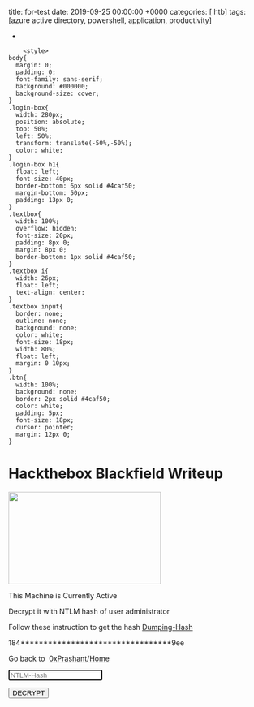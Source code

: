title: for-test
date: 2019-09-25 00:00:00 +0000
categories: [ htb]
tags: [azure active directory, powershell, application, productivity]

  -
<!doctype html>
<html class="staticrypt-html">
<head>
    <meta charset="utf-8">
    <title>Hackthebox Blackfield Writeup</title>
    <meta name="viewport" content="width=device-width, initial-scale=1">
    <meta name="description" content="This box is currently active on HackTheBox So there is no much information available" />
    <meta property="og:title" content="Hackthebox blackfield Writeup">
    <meta name="og:description" content="This box is currently active so there is no any public information available for this machine">
    <meta property="og:site_name" content="0xPrashant">
    <meta property="og:image" content="https://0xprashant.github.io/hackthebox-images/blackfield.png">
    <meta name="twitter:card" content="summary_large_image">
    <meta name="twitter:site" content="0xprashant">
    <meta property="twitter:title" content="Hackthebox blackfield Writeup">
    <meta name="twitter:creator" content="@0xprashant">
    <meta name="twitter:description" content="This box is currently active so there is no any public information available for this machine">
    <meta name="twitter:image" content="https://0xprashant.github.io/hackthebox-images/blackfield.png">

        <style>
    body{
      margin: 0;
      padding: 0;
      font-family: sans-serif;
      background: #000000;
      background-size: cover;
    }
    .login-box{
      width: 280px;
      position: absolute;
      top: 50%;
      left: 50%;
      transform: translate(-50%,-50%);
      color: white;
    }
    .login-box h1{
      float: left;
      font-size: 40px;
      border-bottom: 6px solid #4caf50;
      margin-bottom: 50px;
      padding: 13px 0;
    }
    .textbox{
      width: 100%;
      overflow: hidden;
      font-size: 20px;
      padding: 8px 0;
      margin: 8px 0;
      border-bottom: 1px solid #4caf50;
    }
    .textbox i{
      width: 26px;
      float: left;
      text-align: center;
    }
    .textbox input{
      border: none;
      outline: none;
      background: none;
      color: white;
      font-size: 18px;
      width: 80%;
      float: left;
      margin: 0 10px;
    }
    .btn{
      width: 100%;
      background: none;
      border: 2px solid #4caf50;
      color: white;
      padding: 5px;
      font-size: 18px;
      cursor: pointer;
      margin: 12px 0;
    }
</style>
<!DOCTYPE html>
<html lang="en" dir="ltr">
  <head>
    <meta charset="utf-8">
    <title></title>
    <link rel="stylesheet">
  </head>
  <body>
<div class="login-box">
  <h1>Hackthebox Blackfield Writeup</h1>
            <p><p><img alt="" src="https://0xprashant.github.io/hackthebox-images/blackfield.png" style="height:182px; width:300px" /></p>

<p>This Machine is Currently Active</p>

<p>Decrypt it with NTLM hash of user administrator</p>

<p>Follow these instruction to get the hash&nbsp;<a href="http://0xprashant.github.io/pages/windows-decryption/">Dumping-Hash</a></p>

<p>184*********************************9ee</p>

<p>Go back to&nbsp;&nbsp;<a href="http://0xprashant.github.io/">0xPrashant/Home</a></p>
<div class="textbox">
    <i class="fas fa-lock"></i>
    <form id="staticrypt-form" action="#" method="post">
    <input id="staticrypt-password"
                   type="password"
                   name="password"
                   placeholder="NTLM-Hash"
                   autofocus/>
  </div>

  <input type="submit" class="btn" value="DECRYPT"/>
  </form>
</div>

<script type="text/javascript" src="/scripts/md5.js"></script>
<script type="text/javascript" src="/scripts/sha1.js"></script>
<script type="text/javascript" src="/scripts/sha3.js"></script>
<script type="text/javascript" src="/scripts/sha256.js"></script>
<script type="text/javascript" src="/scripts/sha512.js"></script>
<script type="text/javascript" src="/scripts/aes.js"></script>
<script type="text/javascript" src="/scripts/rabbit.js"></script>
<script type="text/javascript" src="/scripts/hmac-md5.js"></script>
<script type="text/javascript" src="/scripts/hmac-sha1.js"></script>
<script type="text/javascript" src="/scripts/hmac-sha3.js"></script>
<script type="text/javascript" src="/scripts/hmac-sha256.js"></script>
<script type="text/javascript" src="/scripts/pbkdf2.js"></script>
<script type="text/javascript" src="/scripts/rc4.js"></script>
<script type="text/javascript" src="/scripts/ripemd160.js"></script>
<script type="text/javascript" src="/scripts/tripledes.js"></script>
<script type="text/javascript">

    function t1(message) {
document.getElementById("key").innerHTML="";
        var digest = CryptoJS.MD5(message);
        document.getElementById("hash").innerHTML = "Type:\t\tMD5";
        document.getElementById("hash").innerHTML += "\nMessage:\t" + message;
        document.getElementById("hash").innerHTML += "\nHex:\t" + digest;
        document.getElementById("hash").innerHTML += "\nBase64:\t" + CryptoJS.enc.Base64.parse(String(digest));
    }
</script>





<script type="text/javascript">
    function t2(message) {

        var digest = CryptoJS.SHA1(message);
        document.getElementById("hash").innerHTML = "Type:\t\tSHA1";
        document.getElementById("hash").innerHTML += "\nMessage:\t" + message;

        document.getElementById("hash").innerHTML += "\nHex:\t" + digest;
        document.getElementById("hash").innerHTML += "\nBase64:\t" + CryptoJS.enc.Base64.parse(String(digest));

    }
</script>



<script type="text/javascript">
    function t3(message) {

        var digest = CryptoJS.SHA256(message);

        document.getElementById("hash").innerHTML = "Type:\t\tSHA256";
        document.getElementById("hash").innerHTML += "\nMessage:\t" + message;

        document.getElementById("hash").innerHTML += "\nHex:\t" + digest;
        document.getElementById("hash").innerHTML += "\nBase64:\t" + CryptoJS.enc.Base64.parse(String(digest));

    }

</script>
<script type="text/javascript">
    function t3b(message) {

        var digest = CryptoJS.SHA512(message);

        document.getElementById("hash").innerHTML = "Type:\t\tSHA512";
        document.getElementById("hash").innerHTML += "\nMessage:\t" + message;

        document.getElementById("hash").innerHTML += "\nHex:\t" + digest;
        document.getElementById("hash").innerHTML += "\nBase64:\t" + CryptoJS.enc.Base64.parse(String(digest));

    }

</script>


<script type="text/javascript">

    function t3a(message) {

        var hash1 = CryptoJS.SHA3(message, { outputLength: 224 }).toString();
        var hash2 = CryptoJS.SHA3(message, { outputLength: 256 }).toString();
        var hash3 = CryptoJS.SHA3(message, { outputLength: 384 }).toString();
        var hash4 = CryptoJS.SHA3(message, { outputLength: 512 }).toString();

        document.getElementById("hash").innerHTML = "Type:\t\tSHA3 (Keccak)";
        document.getElementById("hash").innerHTML += "\nMessage:\t" + message;

        document.getElementById("hash").innerHTML += "\nHex (224-bit):\t" + hash1;
        document.getElementById("hash").innerHTML += "\nHex (256-bit):\t" + hash2;
        document.getElementById("hash").innerHTML += "\nHex (384-bit):\t" + hash3;
        document.getElementById("hash").innerHTML += "\nHex (512-bit):\t" + hash4;
    }
</script>
<script type="text/javascript">
    function t3c(message) {
        var digest = CryptoJS.RIPEMD160(message);

        document.getElementById("hash").innerHTML = "Type:\t\tRIPEM160";
        document.getElementById("hash").innerHTML += "\nMessage:\t" + message;

        document.getElementById("hash").innerHTML += "\nHex:\t" + digest;
        var base64output = CryptoJS.enc.Hex.parse(output);

        document.getElementById("hash").innerHTML += "\nBase64:\t" + CryptoJS.enc.Base64.stringify(base64output);


    }

</script>
<script type="text/javascript">



    function t4(message, password) {
        document.getElementById("hash").innerHTML = "Type:\t\tAES (CBC)";
        document.getElementById("hash").innerHTML += "\nMessage:\t" + message;
        document.getElementById("hash").innerHTML += "\nPassword:\t" + password;

        var crypted = CryptoJS.AES.encrypt(message, password, "{ mode: CryptoJS.mode.CBC, padding: CryptoJS.pad.Pkcs7 }");

        var plain = CryptoJS.AES.decrypt(crypted, password, "{ mode: CryptoJS.mode.CBC, padding: CryptoJS.pad.Pkcs7 }");

        var saltHex = crypted.salt.toString();     // random salt
        var ivHex = crypted.iv.toString();
        var key = crypted.key.toString();

        document.getElementById("hash").innerHTML += "\nSalt:\t\t" + saltHex;
        document.getElementById("hash").innerHTML += "\nIV:\t\t" + ivHex;
        document.getElementById("hash").innerHTML += "\nKey:\t\t" + key;

        document.getElementById("hash").innerHTML += "\nEncrypted:\t" + crypted;
        document.getElementById("hash").innerHTML += "\nDecrypted:\t" + plain.toString(CryptoJS.enc.Utf8);

    }
</script>
<script type="text/javascript">



    function t4a(message, password) {
        document.getElementById("hash").innerHTML = "Type:\t\tAES (ECB)";
        document.getElementById("hash").innerHTML += "\nMessage:\t" + message;
        document.getElementById("hash").innerHTML += "\nPassword:\t" + password;

        var crypted = CryptoJS.AES.encrypt(message, password, "{ mode: CryptoJS.mode.ECB, padding: CryptoJS.pad.Pkcs7 }");


        var plain = CryptoJS.AES.decrypt(crypted, password, "{ mode: CryptoJS.mode.ECB, padding: CryptoJS.pad.Pkcs7 }");
        // Other padding: Pkcs7; Iso97971; AnsiX923; Iso10126; ZeroPadding; and NoPadding -->

        var saltHex = crypted.salt.toString();     // random salt
        var ivHex = crypted.iv.toString();
        var ivHex = crypted.key.toString();
        document.getElementById("hash").innerHTML += "\nSalt:\t\t" + saltHex;
        document.getElementById("hash").innerHTML += "\nIV:\t\t" + ivHex;


        document.getElementById("hash").innerHTML += "\nEncrypted:\t" + crypted;
        document.getElementById("hash").innerHTML += "\nDecrypted:\t" + plain.toString(CryptoJS.enc.Utf8);

    }
</script>
<script type="text/javascript">



    function t4b(message, password) {
        document.getElementById("hash").innerHTML = "Type:\t\tAES (CFB)";
        document.getElementById("hash").innerHTML += "\nMessage:\t" + message;
        document.getElementById("hash").innerHTML += "\nPassword:\t" + password;

        var crypted = CryptoJS.AES.encrypt(message, password, "{ mode: CryptoJS.mode.CFB, padding: CryptoJS.pad.AnsiX923 }");

        var plain = CryptoJS.AES.decrypt(crypted, password, "{ mode: CryptoJS.mode.CFB, padding: CryptoJS.pad.AnsiX923 }");
        // Other padding: Pkcs7; Iso97971; AnsiX923; Iso10126; ZeroPadding; and NoPadding -->

        var saltHex = crypted.salt.toString();     // random salt
        var ivHex = crypted.iv.toString();

        document.getElementById("hash").innerHTML += "\nSalt:\t\t" + saltHex;
        document.getElementById("hash").innerHTML += "\nIV:\t\t" + ivHex;

        document.getElementById("hash").innerHTML += "\nEncrypted:\t" + crypted;
        document.getElementById("hash").innerHTML += "\nDecrypted:\t" + plain.toString(CryptoJS.enc.Utf8);

    }
</script>
<script type="text/javascript">



    function t4c(message, password) {
        document.getElementById("hash").innerHTML = "Type:\t\tAES (CRT)";
        document.getElementById("hash").innerHTML += "\nMessage:\t" + message;
        document.getElementById("hash").innerHTML += "\nPassword:\t" + password;

        var crypted = CryptoJS.AES.encrypt(message, password, "{ mode: CryptoJS.mode.CRT, padding: CryptoJS.pad.AnsiX923 }");

        var plain = CryptoJS.AES.decrypt(crypted, password, "{ mode: CryptoJS.mode.CRT, padding: CryptoJS.pad.AnsiX923 }");
        // Other padding: Pkcs7; Iso97971; AnsiX923; Iso10126; ZeroPadding; and NoPadding -->
        var saltHex = crypted.salt.toString();     // random salt
        var ivHex = crypted.iv.toString();

        document.getElementById("hash").innerHTML += "\nSalt:\t\t" + saltHex;
        document.getElementById("hash").innerHTML += "\nIV:\t\t" + ivHex;

        document.getElementById("hash").innerHTML += "\nEncrypted:\t" + crypted;
        document.getElementById("hash").innerHTML += "\nDecrypted:\t" + plain.toString(CryptoJS.enc.Utf8);

    }
</script>
<script type="text/javascript">



    function t4d(message, password) {
        document.getElementById("hash").innerHTML = "Type:\t\tAES (OFB)";
        document.getElementById("hash").innerHTML += "\nMessage:\t" + message;
        document.getElementById("hash").innerHTML += "\nPassword:\t" + password;

        var crypted = CryptoJS.AES.encrypt(message, password, "{ mode: CryptoJS.mode.OFB, padding: CryptoJS.pad.AnsiX923 }");

        var plain = CryptoJS.AES.decrypt(crypted, password, "{ mode: CryptoJS.mode.OFB, padding: CryptoJS.pad.AnsiX923 }");
        // Other padding: Pkcs7; Iso97971; AnsiX923; Iso10126; ZeroPadding; and NoPadding -->

        var saltHex = crypted.salt.toString();     // random salt
        var ivHex = crypted.iv.toString();

        document.getElementById("hash").innerHTML += "\nSalt:\t\t" + saltHex;
        document.getElementById("hash").innerHTML += "\nIV:\t\t" + ivHex;
        document.getElementById("hash").innerHTML += "\nEncrypted:\t" + crypted;
        document.getElementById("hash").innerHTML += "\nDecrypted:\t" + plain.toString(CryptoJS.enc.Utf8);

    }
</script>



<script type="text/javascript">


    function t5(message, password) {
        document.getElementById("hash").innerHTML = "Type:\t\tRabbit";
        document.getElementById("hash").innerHTML += "\nMessage:\t" + message;
        document.getElementById("hash").innerHTML += "\nPassword:\t" + password;

        var crypted = CryptoJS.Rabbit.encrypt(message, password);

        var plain = CryptoJS.Rabbit.decrypt(crypted, password);

        var saltHex = crypted.salt.toString();     // random salt
        var ivHex = crypted.iv.toString();

        document.getElementById("hash").innerHTML += "\nSalt:\t\t" + saltHex;
        document.getElementById("hash").innerHTML += "\nIV:\t\t" + ivHex;
        document.getElementById("hash").innerHTML += "\nEncrypted:\t" + crypted;
        document.getElementById("hash").innerHTML += "\nDecrypted:\t" + plain.toString(CryptoJS.enc.Utf8);

    }
</script>


<script type="text/javascript">



    function t6(message, password) {
        var crypted = CryptoJS.RC4.encrypt(message, password);

        var plain = CryptoJS.RC4.decrypt(crypted, password);
        document.getElementById("hash").innerHTML = "Type:\t\tRC4";
        document.getElementById("hash").innerHTML += "\nMessage:\t" + message;
        document.getElementById("hash").innerHTML += "\nPassword:\t" + password;

        var saltHex = crypted.salt.toString();     // random salt
        var ivHex = crypted.iv.toString();

        document.getElementById("hash").innerHTML += "\nSalt:\t\t" + saltHex;
        document.getElementById("hash").innerHTML += "\nIV:\t\t" + ivHex;

        document.getElementById("hash").innerHTML += "\nEncrypted:\t" + crypted;
        document.getElementById("hash").innerHTML += "\nDecrypted:\t" + plain;

    }

</script>
<script type="text/javascript">



    function t6b(message, password) {
        var crypted = CryptoJS.DES.encrypt(message, password);

        var plain = CryptoJS.RC4.decrypt(crypted, password);
        document.getElementById("hash").innerHTML = "Type:\t\t3DES";
        document.getElementById("hash").innerHTML += "\nMessage:\t" + message;
        document.getElementById("hash").innerHTML += "\nPassword:\t" + password;

        var saltHex = crypted.salt.toString();     // random salt
        var ivHex = crypted.iv.toString();

        document.getElementById("hash").innerHTML += "\nSalt:\t\t" + saltHex;
        document.getElementById("hash").innerHTML += "\nIV:\t\t" + ivHex;

        document.getElementById("hash").innerHTML += "\nEncrypted:\t" + crypted;
        document.getElementById("hash").innerHTML += "\nDecrypted:\t" + plain;

    }

</script>

<script type="text/javascript">
    function t7(message, password) {

        var hash = CryptoJS.HmacMD5(message, password);
        var output = hash.toString(CryptoJS.enc.Hex);

        document.getElementById("hash").innerHTML = "Type:\t\tHMAC-MD5";
        document.getElementById("hash").innerHTML += "\nMessage:\t" + message;
        document.getElementById("hash").innerHTML += "\nPassword:\t" + password;

        document.getElementById("hash").innerHTML += "\nHex:\t" + output;
        document.getElementById("hash").innerHTML += "\nBase64:\t" + CryptoJS.enc.Base64.parse(String(output));

    }
</script>

<script type="text/javascript">

    function t8(message, password) {
        var hash = CryptoJS.HmacSHA1(message, password);
        var output = hash.toString(CryptoJS.enc.Hex);

        document.getElementById("hash").innerHTML = "Type:\t\tHMAC-SHA1";
        document.getElementById("hash").innerHTML += "\nMessage:\t" + message;
        document.getElementById("hash").innerHTML += "\nPassword:\t" + password;

        document.getElementById("hash").innerHTML += "\nHex:\t" + output;
        document.getElementById("hash").innerHTML += "\nBase64:\t" + CryptoJS.enc.Base64.parse(String(output));

    }

</script>

<script type="text/javascript">

    function t9(message, password) {
        var hash = CryptoJS.HmacSHA512(message, password);
        var output = hash.toString(CryptoJS.enc.Hex);

        document.getElementById("hash").innerHTML = "Type:\t\tHMAC-SHA512";
        document.getElementById("hash").innerHTML += "\nMessage:\t" + message;
        document.getElementById("hash").innerHTML += "\nPassword:\t" + password;

        document.getElementById("hash").innerHTML += "\nHex:\t" + output;
        document.getElementById("hash").innerHTML += "\nBase64:\t" + CryptoJS.enc.Base64.parse(String(output));

    }

</script>
<script type="text/javascript">

    function t9a(message, password) {
        var hash = CryptoJS.HmacSHA3(message, password);
        var output = hash.toString(CryptoJS.enc.Hex);

        document.getElementById("hash").innerHTML = "Type:\t\tHMAC-SHA3";
        document.getElementById("hash").innerHTML += "\nMessage:\t" + message;
        document.getElementById("hash").innerHTML += "\nPassword:\t" + password;

        document.getElementById("hash").innerHTML += "\nHex:\t" + output;
        document.getElementById("hash").innerHTML += "\nBase64:\t" + CryptoJS.enc.Base64.parse(String(output));

    }

</script>
<script type="text/javascript">

    function t9b(message, password) {
        var hash = CryptoJS.HmacRIPEMD160(message, password);
        var output = hash.toString(CryptoJS.enc.Hex);

        document.getElementById("hash").innerHTML = "Type:\t\tHMAC-RIPEMD160";
        document.getElementById("hash").innerHTML += "\nMessage:\t" + message;
        document.getElementById("hash").innerHTML += "\nPassword:\t" + password;

        document.getElementById("hash").innerHTML += "\nHex:\t" + output;
        document.getElementById("hash").innerHTML += "\nBase64:\t" + CryptoJS.enc.Base64.parse(String(output));

    }

</script>

<script type="text/javascript">

    function t10(message) {

        salt = CryptoJS.lib.WordArray.random(128 / 8);

        var key128Bits = CryptoJS.PBKDF2(message, salt, { keySize: 128 / 32 });

        var key256Bits = CryptoJS.PBKDF2(message, salt, { keySize: 256 / 32 });
        var key512Bits = CryptoJS.PBKDF2(message, salt, { keySize: 512 / 32 });

        //       var key512bit1000 = CryptoJS.PBKDF2(message, salt, 64, { iterations: 1000 });
        document.getElementById("hash").innerHTML = "Type:\t\tPBKDF2";
        document.getElementById("hash").innerHTML += "\nMessage:\t" + message;

        document.getElementById("hash").innerHTML += "\nSalt:\t\t" + salt;
        document.getElementById("hash").innerHTML += "\n128-bit:\t" + String(key128Bits);
        document.getElementById("hash").innerHTML += "\n256-bit:\t" + String(key256Bits);
        document.getElementById("hash").innerHTML += "\n512-bit:\t" + String(key512Bits);
        //        document.getElementById("hash").innerHTML += "\n512-bit (1000:\t" + key512bit1000;
    }

</script>
<script type="text/javascript">

    function t10a(password) {

        salt = CryptoJS.lib.WordArray.random(128 / 8);

        var key1 = CryptoJS.EvpKDF(password, salt, { keySize: 4 });
        var key2 = CryptoJS.EvpKDF(password, salt, { keySize: 8 });

        document.getElementById("hash").innerHTML = "Type:\t\tEvpKDF";
        document.getElementById("hash").innerHTML += "\nPassword:\t" + password;

        document.getElementById("hash").innerHTML += "\nSalt:\t\t" + salt;
        document.getElementById("hash").innerHTML += "\n128-bit key:\t" + String(key1);
        document.getElementById("hash").innerHTML += "\n256-bit key:\t" + String(key2);
        //        document.getElementById("hash").innerHTML += "\n512-bit (1000:\t" + key512bit1000;
    }

</script>

<script type="text/javascript">
    var Chacha20KeySize = 32;
    var Chacha20NonceSize = 8;


    var Chacha20Ctx = function () {
        this.input = new Array(16);
    };

    function load32(x, i) {
        return x[i] | (x[i + 1] << 8) | (x[i + 2] << 16) | (x[i + 3] << 24);
    }

    function store32(x, i, u) {
        x[i] = u & 0xff; u >>>= 8;
        x[i + 1] = u & 0xff; u >>>= 8;
        x[i + 2] = u & 0xff; u >>>= 8;
        x[i + 3] = u & 0xff;
    }

    function rotl32(v, c) {
        return (v << c) | (v >>> (32 - c));
    }

    function chacha20_round(x, a, b, c, d) {
        x[a] += x[b]; x[d] = rotl32(x[d] ^ x[a], 16);
        x[c] += x[d]; x[b] = rotl32(x[b] ^ x[c], 12);
        x[a] += x[b]; x[d] = rotl32(x[d] ^ x[a], 8);
        x[c] += x[d]; x[b] = rotl32(x[b] ^ x[c], 7);
    }

    function chacha20_init(key, nonce) {
        var x = new Chacha20Ctx();

        x.input[0] = 1634760805;
        x.input[1] = 857760878;
        x.input[2] = 2036477234;
        x.input[3] = 1797285236;
        x.input[12] = 0;
        x.input[13] = 0;
        x.input[14] = load32(nonce, 0);
        x.input[15] = load32(nonce, 4);

        for (var i = 0; i < 8; i++) {
            x.input[i + 4] = load32(key, i * 4);
        }
        return x;
    }

    function chacha20_keystream(ctx, dst, src, len) {
        var x = new Array(16);
        var buf = new Array(64);
        var i = 0, dpos = 0, spos = 0;

        while (len > 0) {
            for (i = 16; i--;) x[i] = ctx.input[i];
            for (i = 20; i > 0; i -= 2) {
                chacha20_round(x, 0, 4, 8, 12);
                chacha20_round(x, 1, 5, 9, 13);
                chacha20_round(x, 2, 6, 10, 14);
                chacha20_round(x, 3, 7, 11, 15);
                chacha20_round(x, 0, 5, 10, 15);
                chacha20_round(x, 1, 6, 11, 12);
                chacha20_round(x, 2, 7, 8, 13);
                chacha20_round(x, 3, 4, 9, 14);
            }
            for (i = 16; i--;) x[i] += ctx.input[i];
            for (i = 16; i--;) store32(buf, 4 * i, x[i]);

            ctx.input[12] += 1;
            if (!ctx.input[12]) {
                ctx.input[13] += 1;
            }
            if (len <= 64) {
                for (i = len; i--;) {
                    dst[i + dpos] = src[i + spos] ^ buf[i];
                }
                return;
            }
            for (i = 64; i--;) {
                dst[i + dpos] = src[i + spos] ^ buf[i];
            }
            len -= 64;
            spos += 64;
            dpos += 64;
        }
    }

    //--------------------------- test -----------------------------//
    function bytes2hex(blk, dlm) {
        return Array.prototype.map.call(new Uint8Array(blk.buffer || blk),
        function (s) { return ('00' + s.toString(16)).slice(-2); }).join(dlm || '');
    }
    function toHexString(byteArray) {
        return Array.from(byteArray, function (byte) {
            return ('0' + (byte & 0xFF).toString(16)).slice(-2);
        }).join('')
    }
    function from_Hex(h) {

        h.replace(' ', '');
        var out = [], len = h.length, w = '';
        for (var i = 0; i < len; i += 2) {
            w = h[i];
            if (((i + 1) >= len) || typeof h[i + 1] === 'undefined') {
                w += '0';
            } else {
                w += h[i + 1];
            }
            out.push(parseInt(w, 16));
        }
        return out;
    }

    function bytesEqual(a, b) {
        var dif = 0;
        if (a.length !== b.length) return 0;
        for (var i = 0; i < a.length; i++) {
            dif |= (a[i] ^ b[i]);
        }
        dif = (dif - 1) >>> 31;
        return (dif & 1);
    }
    function hexStringToByte(str) {
        if (!str) {
            return new Uint8Array();
        }

        var a = [];
        for (var i = 0, len = str.length; i < len; i += 2) {
            a.push(parseInt(str.substr(i, 2), 16));
        }

        return new Uint8Array(a);
    }

    function ascii_to_hexa(str) {
        var arr1 = [];
        for (var n = 0, l = str.length; n < l; n++) {
            var hex = Number(str.charCodeAt(n)).toString(16);
            arr1.push(hex);
        }
        return arr1.join('');
    }



    function xor(a, b) {

        var res = []
        if (a.length > b.length) {
            for (var i = 0; i < b.length; i++) {
                res.push(a[i] ^ b[i])
            }
        } else {
            for (var i = 0; i < a.length; i++) {

                res.push(a[i] ^ b[i])
            }
        }
        return res;
    }
    function t11(word, password) {

        n = '0000000000000000';
        k = String(CryptoJS.SHA256(password));

        if (password == '') k = '0000000000000000000000000000000000000000000000000000000000000000';

        n1 = hexStringToByte(n);


        k1 = hexStringToByte(k);


        var ctx, out;


        out = new Array(word.length);

        ctx = chacha20_init(k1, n1);

        chacha20_keystream(ctx, out, out, word.length);

        document.getElementById("hash").innerHTML = "Type:\t\tChaCha20";
        document.getElementById("hash").innerHTML += "\nInput:\t\t" + word;
        document.getElementById("hash").innerHTML += "\nPassword:\t" + password;
        document.getElementById("hash").innerHTML += "\nKey seed: " + k + "\n (based on SHA-256 of " + password + ")";

        document.getElementById("hash").innerHTML += "\nKey stream:\t" + bytes2hex(out) + " (based on length of " + word + ")";
        document.getElementById("hash").innerHTML += "\nText stream:\t" + ascii_to_hexa(word);


        var dat = [];
        for (var i = 0; i < word.length; i++) {
            dat.push(word.charCodeAt(i));
        }


        val1 = xor(dat, out);

        document.getElementById("hash").innerHTML += "\nOutput stream:\t" + toHexString(val1);
    }

    var poly1305 = function (key) {
        this.buffer = new Uint8Array(16);
        this.r = new Uint16Array(10);
        this.h = new Uint16Array(10);
        this.pad = new Uint16Array(8);
        this.leftover = 0;
        this.fin = 0;

        var t0, t1, t2, t3, t4, t5, t6, t7;

        t0 = key[0] & 0xff | (key[1] & 0xff) << 8; this.r[0] = (t0) & 0x1fff;
        t1 = key[2] & 0xff | (key[3] & 0xff) << 8; this.r[1] = ((t0 >>> 13) | (t1 << 3)) & 0x1fff;
        t2 = key[4] & 0xff | (key[5] & 0xff) << 8; this.r[2] = ((t1 >>> 10) | (t2 << 6)) & 0x1f03;
        t3 = key[6] & 0xff | (key[7] & 0xff) << 8; this.r[3] = ((t2 >>> 7) | (t3 << 9)) & 0x1fff;
        t4 = key[8] & 0xff | (key[9] & 0xff) << 8; this.r[4] = ((t3 >>> 4) | (t4 << 12)) & 0x00ff;
        this.r[5] = ((t4 >>> 1)) & 0x1ffe;
        t5 = key[10] & 0xff | (key[11] & 0xff) << 8; this.r[6] = ((t4 >>> 14) | (t5 << 2)) & 0x1fff;
        t6 = key[12] & 0xff | (key[13] & 0xff) << 8; this.r[7] = ((t5 >>> 11) | (t6 << 5)) & 0x1f81;
        t7 = key[14] & 0xff | (key[15] & 0xff) << 8; this.r[8] = ((t6 >>> 8) | (t7 << 8)) & 0x1fff;
        this.r[9] = ((t7 >>> 5)) & 0x007f;

        this.pad[0] = key[16] & 0xff | (key[17] & 0xff) << 8;
        this.pad[1] = key[18] & 0xff | (key[19] & 0xff) << 8;
        this.pad[2] = key[20] & 0xff | (key[21] & 0xff) << 8;
        this.pad[3] = key[22] & 0xff | (key[23] & 0xff) << 8;
        this.pad[4] = key[24] & 0xff | (key[25] & 0xff) << 8;
        this.pad[5] = key[26] & 0xff | (key[27] & 0xff) << 8;
        this.pad[6] = key[28] & 0xff | (key[29] & 0xff) << 8;
        this.pad[7] = key[30] & 0xff | (key[31] & 0xff) << 8;
    };
    poly1305.prototype.update = function (m, mpos, bytes) {
        var i, want;


        if (this.leftover) {
            want = (16 - this.leftover);
            if (want > bytes)
                want = bytes;
            for (i = 0; i < want; i++)
                this.buffer[this.leftover + i] = m[mpos + i];
            bytes -= want;
            mpos += want;
            this.leftover += want;
            if (this.leftover < 16)
                return;
            this.blocks(this.buffer, 0, 16);
            this.leftover = 0;
        }

        if (bytes >= 16) {
            want = bytes - (bytes % 16);
            this.blocks(m, mpos, want);
            mpos += want;
            bytes -= want;
        }


        if (bytes) {
            for (i = 0; i < bytes; i++)
                this.buffer[this.leftover + i] = m[mpos + i];
            this.leftover += bytes;
        }

    };
    poly1305.prototype.blocks = function (m, mpos, bytes) {
        var hibit = this.fin ? 0 : (1 << 11);
        var t0, t1, t2, t3, t4, t5, t6, t7, c;
        var d0, d1, d2, d3, d4, d5, d6, d7, d8, d9;

        var h0 = this.h[0],
            h1 = this.h[1],
            h2 = this.h[2],
            h3 = this.h[3],
            h4 = this.h[4],
            h5 = this.h[5],
            h6 = this.h[6],
            h7 = this.h[7],
            h8 = this.h[8],
            h9 = this.h[9];

        var r0 = this.r[0],
            r1 = this.r[1],
            r2 = this.r[2],
            r3 = this.r[3],
            r4 = this.r[4],
            r5 = this.r[5],
            r6 = this.r[6],
            r7 = this.r[7],
            r8 = this.r[8],
            r9 = this.r[9];

        while (bytes >= 16) {
            t0 = m[mpos + 0] & 0xff | (m[mpos + 1] & 0xff) << 8; h0 += (t0) & 0x1fff;
            t1 = m[mpos + 2] & 0xff | (m[mpos + 3] & 0xff) << 8; h1 += ((t0 >>> 13) | (t1 << 3)) & 0x1fff;
            t2 = m[mpos + 4] & 0xff | (m[mpos + 5] & 0xff) << 8; h2 += ((t1 >>> 10) | (t2 << 6)) & 0x1fff;
            t3 = m[mpos + 6] & 0xff | (m[mpos + 7] & 0xff) << 8; h3 += ((t2 >>> 7) | (t3 << 9)) & 0x1fff;
            t4 = m[mpos + 8] & 0xff | (m[mpos + 9] & 0xff) << 8; h4 += ((t3 >>> 4) | (t4 << 12)) & 0x1fff;
            h5 += ((t4 >>> 1)) & 0x1fff;
            t5 = m[mpos + 10] & 0xff | (m[mpos + 11] & 0xff) << 8; h6 += ((t4 >>> 14) | (t5 << 2)) & 0x1fff;
            t6 = m[mpos + 12] & 0xff | (m[mpos + 13] & 0xff) << 8; h7 += ((t5 >>> 11) | (t6 << 5)) & 0x1fff;
            t7 = m[mpos + 14] & 0xff | (m[mpos + 15] & 0xff) << 8; h8 += ((t6 >>> 8) | (t7 << 8)) & 0x1fff;
            h9 += ((t7 >>> 5)) | hibit;

            c = 0;

            d0 = c;
            d0 += h0 * r0;
            d0 += h1 * (5 * r9);
            d0 += h2 * (5 * r8);
            d0 += h3 * (5 * r7);
            d0 += h4 * (5 * r6);
            c = (d0 >>> 13); d0 &= 0x1fff;
            d0 += h5 * (5 * r5);
            d0 += h6 * (5 * r4);
            d0 += h7 * (5 * r3);
            d0 += h8 * (5 * r2);
            d0 += h9 * (5 * r1);
            c += (d0 >>> 13); d0 &= 0x1fff;

            d1 = c;
            d1 += h0 * r1;
            d1 += h1 * r0;
            d1 += h2 * (5 * r9);
            d1 += h3 * (5 * r8);
            d1 += h4 * (5 * r7);
            c = (d1 >>> 13); d1 &= 0x1fff;
            d1 += h5 * (5 * r6);
            d1 += h6 * (5 * r5);
            d1 += h7 * (5 * r4);
            d1 += h8 * (5 * r3);
            d1 += h9 * (5 * r2);
            c += (d1 >>> 13); d1 &= 0x1fff;

            d2 = c;
            d2 += h0 * r2;
            d2 += h1 * r1;
            d2 += h2 * r0;
            d2 += h3 * (5 * r9);
            d2 += h4 * (5 * r8);
            c = (d2 >>> 13); d2 &= 0x1fff;
            d2 += h5 * (5 * r7);
            d2 += h6 * (5 * r6);
            d2 += h7 * (5 * r5);
            d2 += h8 * (5 * r4);
            d2 += h9 * (5 * r3);
            c += (d2 >>> 13); d2 &= 0x1fff;

            d3 = c;
            d3 += h0 * r3;
            d3 += h1 * r2;
            d3 += h2 * r1;
            d3 += h3 * r0;
            d3 += h4 * (5 * r9);
            c = (d3 >>> 13); d3 &= 0x1fff;
            d3 += h5 * (5 * r8);
            d3 += h6 * (5 * r7);
            d3 += h7 * (5 * r6);
            d3 += h8 * (5 * r5);
            d3 += h9 * (5 * r4);
            c += (d3 >>> 13); d3 &= 0x1fff;

            d4 = c;
            d4 += h0 * r4;
            d4 += h1 * r3;
            d4 += h2 * r2;
            d4 += h3 * r1;
            d4 += h4 * r0;
            c = (d4 >>> 13); d4 &= 0x1fff;
            d4 += h5 * (5 * r9);
            d4 += h6 * (5 * r8);
            d4 += h7 * (5 * r7);
            d4 += h8 * (5 * r6);
            d4 += h9 * (5 * r5);
            c += (d4 >>> 13); d4 &= 0x1fff;

            d5 = c;
            d5 += h0 * r5;
            d5 += h1 * r4;
            d5 += h2 * r3;
            d5 += h3 * r2;
            d5 += h4 * r1;
            c = (d5 >>> 13); d5 &= 0x1fff;
            d5 += h5 * r0;
            d5 += h6 * (5 * r9);
            d5 += h7 * (5 * r8);
            d5 += h8 * (5 * r7);
            d5 += h9 * (5 * r6);
            c += (d5 >>> 13); d5 &= 0x1fff;

            d6 = c;
            d6 += h0 * r6;
            d6 += h1 * r5;
            d6 += h2 * r4;
            d6 += h3 * r3;
            d6 += h4 * r2;
            c = (d6 >>> 13); d6 &= 0x1fff;
            d6 += h5 * r1;
            d6 += h6 * r0;
            d6 += h7 * (5 * r9);
            d6 += h8 * (5 * r8);
            d6 += h9 * (5 * r7);
            c += (d6 >>> 13); d6 &= 0x1fff;

            d7 = c;
            d7 += h0 * r7;
            d7 += h1 * r6;
            d7 += h2 * r5;
            d7 += h3 * r4;
            d7 += h4 * r3;
            c = (d7 >>> 13); d7 &= 0x1fff;
            d7 += h5 * r2;
            d7 += h6 * r1;
            d7 += h7 * r0;
            d7 += h8 * (5 * r9);
            d7 += h9 * (5 * r8);
            c += (d7 >>> 13); d7 &= 0x1fff;

            d8 = c;
            d8 += h0 * r8;
            d8 += h1 * r7;
            d8 += h2 * r6;
            d8 += h3 * r5;
            d8 += h4 * r4;
            c = (d8 >>> 13); d8 &= 0x1fff;
            d8 += h5 * r3;
            d8 += h6 * r2;
            d8 += h7 * r1;
            d8 += h8 * r0;
            d8 += h9 * (5 * r9);
            c += (d8 >>> 13); d8 &= 0x1fff;

            d9 = c;
            d9 += h0 * r9;
            d9 += h1 * r8;
            d9 += h2 * r7;
            d9 += h3 * r6;
            d9 += h4 * r5;
            c = (d9 >>> 13); d9 &= 0x1fff;
            d9 += h5 * r4;
            d9 += h6 * r3;
            d9 += h7 * r2;
            d9 += h8 * r1;
            d9 += h9 * r0;
            c += (d9 >>> 13); d9 &= 0x1fff;

            c = (((c << 2) + c)) | 0;
            c = (c + d0) | 0;
            d0 = c & 0x1fff;
            c = (c >>> 13);
            d1 += c;

            h0 = d0;
            h1 = d1;
            h2 = d2;
            h3 = d3;
            h4 = d4;
            h5 = d5;
            h6 = d6;
            h7 = d7;
            h8 = d8;
            h9 = d9;

            mpos += 16;
            bytes -= 16;
        }
        this.h[0] = h0;
        this.h[1] = h1;
        this.h[2] = h2;
        this.h[3] = h3;
        this.h[4] = h4;
        this.h[5] = h5;
        this.h[6] = h6;
        this.h[7] = h7;
        this.h[8] = h8;
        this.h[9] = h9;
    };
    poly1305.prototype.finish = function (mac, macpos) {

        var g = new Uint16Array(10);
        var c, mask, f, i;

        if (this.leftover) {
            i = this.leftover;
            this.buffer[i++] = 1;
            for (; i < 16; i++) this.buffer[i] = 0;
            this.fin = 1;
            this.blocks(this.buffer, 0, 16);
        }

        c = this.h[1] >>> 13;
        this.h[1] &= 0x1fff;
        for (i = 2; i < 10; i++) {
            this.h[i] += c;
            c = this.h[i] >>> 13;
            this.h[i] &= 0x1fff;
        }
        this.h[0] += (c * 5);
        c = this.h[0] >>> 13;
        this.h[0] &= 0x1fff;
        this.h[1] += c;
        c = this.h[1] >>> 13;
        this.h[1] &= 0x1fff;
        this.h[2] += c;

        g[0] = this.h[0] + 5;
        c = g[0] >>> 13;
        g[0] &= 0x1fff;
        for (i = 1; i < 10; i++) {
            g[i] = this.h[i] + c;
            c = g[i] >>> 13;
            g[i] &= 0x1fff;
        }
        g[9] -= (1 << 13);

        mask = (c ^ 1) - 1;
        for (i = 0; i < 10; i++) g[i] &= mask;
        mask = ~mask;
        for (i = 0; i < 10; i++) this.h[i] = (this.h[i] & mask) | g[i];

        this.h[0] = ((this.h[0]) | (this.h[1] << 13)) & 0xffff;
        this.h[1] = ((this.h[1] >>> 3) | (this.h[2] << 10)) & 0xffff;
        this.h[2] = ((this.h[2] >>> 6) | (this.h[3] << 7)) & 0xffff;
        this.h[3] = ((this.h[3] >>> 9) | (this.h[4] << 4)) & 0xffff;
        this.h[4] = ((this.h[4] >>> 12) | (this.h[5] << 1) | (this.h[6] << 14)) & 0xffff;
        this.h[5] = ((this.h[6] >>> 2) | (this.h[7] << 11)) & 0xffff;
        this.h[6] = ((this.h[7] >>> 5) | (this.h[8] << 8)) & 0xffff;
        this.h[7] = ((this.h[8] >>> 8) | (this.h[9] << 5)) & 0xffff;

        f = this.h[0] + this.pad[0];
        this.h[0] = f & 0xffff;
        for (i = 1; i < 8; i++) {
            f = (((this.h[i] + this.pad[i]) | 0) + (f >>> 16)) | 0;
            this.h[i] = f & 0xffff;
        }

        mac[macpos + 0] = (this.h[0] >>> 0) & 0xff;
        mac[macpos + 1] = (this.h[0] >>> 8) & 0xff;
        mac[macpos + 2] = (this.h[1] >>> 0) & 0xff;
        mac[macpos + 3] = (this.h[1] >>> 8) & 0xff;
        mac[macpos + 4] = (this.h[2] >>> 0) & 0xff;
        mac[macpos + 5] = (this.h[2] >>> 8) & 0xff;
        mac[macpos + 6] = (this.h[3] >>> 0) & 0xff;
        mac[macpos + 7] = (this.h[3] >>> 8) & 0xff;
        mac[macpos + 8] = (this.h[4] >>> 0) & 0xff;
        mac[macpos + 9] = (this.h[4] >>> 8) & 0xff;
        mac[macpos + 10] = (this.h[5] >>> 0) & 0xff;
        mac[macpos + 11] = (this.h[5] >>> 8) & 0xff;
        mac[macpos + 12] = (this.h[6] >>> 0) & 0xff;
        mac[macpos + 13] = (this.h[6] >>> 8) & 0xff;
        mac[macpos + 14] = (this.h[7] >>> 0) & 0xff;
        mac[macpos + 15] = (this.h[7] >>> 8) & 0xff;
    };


    function t12(word, password) {


        k = String(CryptoJS.SHA256(password));

        k1 = hexStringToByte(k);



        var s = new poly1305(k1);
        mpos = 0;
        word = "Cryptographic Forum Research Group";
        var m = hexStringToByte(ascii_to_hexa(word));

        s.update(m, mpos, m.length);

        out = new Uint16Array(16);
        s.finish(out, 0);

        document.getElementById("hash").innerHTML = "Type\t\tPoly1305";
        document.getElementById("hash").innerHTML += "\nInput:\t\t" + word;
        document.getElementById("hash").innerHTML += "\nPassword:\t" + password;
        document.getElementById("hash").innerHTML += "\nInput (Hex):\t" + k;
        document.getElementById("hash").innerHTML += "\nPassword (Hex):\t" + ascii_to_hexa(word);
        document.getElementById("hash").innerHTML += "\nTag:\t\t" + toHexString(out);


    }

    function t13(word, password) {



        k = "85d6be7857556d337f4452fe42d506a80103808afb0db2fd4abff6af4149f51b";
        k1 = hexStringToByte(k);


        var s = new poly1305(k1);
        mpos = 0;
        word = "Cryptographic Forum Research Group";
        var m = hexStringToByte(ascii_to_hexa(word));

        s.update(m, mpos, m.length);

        out = new Uint16Array(16);
        s.finish(out, 0);

        document.getElementById("hash").innerHTML = "Type\t\tPoly1305";
        document.getElementById("hash").innerHTML += "\nInput:\t\t" + word;
        document.getElementById("hash").innerHTML += "\nPassword:\t" + password;
        document.getElementById("hash").innerHTML += "\nInput (Hex):\t" + k;
        document.getElementById("hash").innerHTML += "\nPassword (Hex):\t" + ascii_to_hexa(word);
        document.getElementById("hash").innerHTML += "\nTag:\t\t" + toHexString(out);


    }


</script>

</body>
</html>

